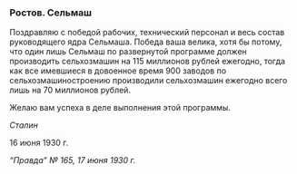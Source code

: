 ### Ростов. Сельмаш

Поздравляю с победой рабочих, технический персонал и весь состав руководящего ядра Сельмаша. Победа ваша велика, хотя бы потому, что один лишь Сельмаш по развернутой программе должен производить сельхозмашин на 115 миллионов рублей ежегодно, тогда как все имевшиеся в довоенное время 900 заводов по сельхозмашиностроению производили сельхозмашин ежегодно всего лишь на 70 миллионов рублей.

Желаю вам успеха в деле выполнения этой программы.

_Сталин_

16 июня 1930 г.

_“Правда” № 165, 17 июня 1930 г._